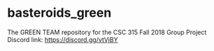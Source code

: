 # basteroids_green

The GREEN TEAM repository for the CSC 315 Fall 2018 Group Project
Discord link: https://discord.gg/vtVjBY